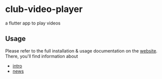 # club-video-player
a flutter app to play videos

## Usage

Please refer to the full installation & usage documentation on the [website](https://kidwen.github.io/club-video-player). There, you'll find information about

- [intro]()
- [news]()
